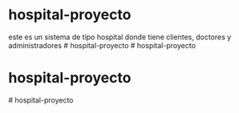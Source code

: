 # hospital-proyecto
este es un sistema de tipo hospital donde tiene clientes, doctores y administradores
#   h o s p i t a l - p r o y e c t o  
 # hospital-proyecto
# hospital-proyecto
#   h o s p i t a l - p r o y e c t o  
 